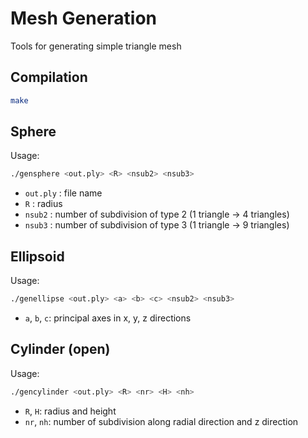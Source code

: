 Mesh Generation
===============

Tools for generating simple triangle mesh

Compilation
-----------
```sh
make
```

Sphere
------
Usage:
```sh
./gensphere <out.ply> <R> <nsub2> <nsub3>
```
- `out.ply` : file name
- `R` : radius
- `nsub2` : number of subdivision of type 2 (1 triangle -> 4 triangles)
- `nsub3` : number of subdivision of type 3 (1 triangle -> 9 triangles)

Ellipsoid
---------
Usage:
```sh
./genellipse <out.ply> <a> <b> <c> <nsub2> <nsub3>
```
- `a`, `b`, `c`: principal axes in x, y, z directions

Cylinder (open)
---------------
Usage:
```sh
./gencylinder <out.ply> <R> <nr> <H> <nh>
```
- `R`, `H`: radius and height
- `nr`, `nh`: number of subdivision along radial direction and z direction
